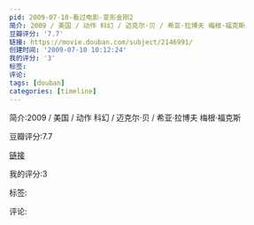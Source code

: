 ```yaml
---
pid: 2009-07-10-看过电影-变形金刚2
简介: 2009 / 美国 / 动作 科幻 / 迈克尔·贝 / 希亚·拉博夫 梅根·福克斯
豆瓣评分: '7.7'
链接: https://movie.douban.com/subject/2146991/
创建时间: '2009-07-10 10:12:24'
我的评分: '3'
标签:
评论:
tags: [douban]
categories: [timeline]
---
```

简介:2009 / 美国 / 动作 科幻 / 迈克尔·贝 / 希亚·拉博夫 梅根·福克斯

豆瓣评分:7.7

[链接](https://movie.douban.com/subject/2146991/)

我的评分:3

标签:

评论:

